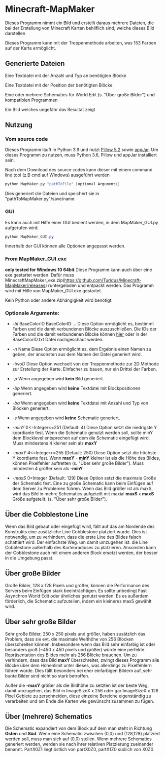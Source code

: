 # Minecraft-MapMaker


Dieses Programm nimmt ein Bild und erstellt daraus mehrere Dateien, die bei der Erstellung von Minecraft Karten behilflich sind, welche dieses Bild darstellen.

Dieses Programm kann mit der Treppenmethode arbeiten, was 153 Farben auf der Karte ermöglicht.

## Generierte Dateien

Eine Textdatei mit der Anzahl und Typ an benötigten Blöcke

Eine Textdatei mit der Position der benötigten Blöcke

Eine oder mehrere Schematics für World Edit (s. "Über große Bilder") und kompatiblen Programmen

Ein Bild welches ungefähr das Resultat zeigt
## Nutzung

### Vom source code
Dieses Programm läuft in Python 3.6 und nutzt [Pillow 5.2](https://pillow.readthedocs.io/en/5.2.x/) sowie
[appJar](http://appjar.info/).
Um dieses Programm zu nutzen, muss Python 3.6, Pillow und appJar installiert sein.

Nach dem Download des source codes kann dieser mit einem command line tool (z.B cmd auf Windows) ausgeführt werden
```powershell
python MapMaker.py "pathToFile" [optional Arguments]
``` 
Dies generiert die Dateien und speichert sie in "pathToMapMaker.py"/save/name


### GUI
Es kann auch mit Hilfe einer GUI bedient werden, in dem MapMaker_GUI.py aufgerufen wird.
```powershell
python MapMaker_GUI.py
``` 
Innerhalb der GUI können alle Optionen angepasst werden.

### From MapMaker_GUI.exe
**only tested for Windows 10 64bit** 
Diese Programm kann auch über eine exe gestartet werden. Dafür muss MinecraftMapMaker_exe.zip(https://github.com/Turidus/Minecraft-MapMaker/releases)
runtergeladen und entpackt werden. Das Programm wird mit Hilfe von MapMaker_GUI.exe gestartet.

Kein Python oder andere Abhängigkeit wird benötigt.

### Optionale Argumente:

+ *-bl* BaseColorID BaseColorID ... 
Diese Option ermöglicht es, bestimmt Farben und die damit verbundenen Blöcke auszuschließen.
Die IDs der Farben und die damit verbundenen Blöcke können [hier](https://minecraft.gamepedia.com/Map_item_format) oder in der
BaseColorID.txt Datei nachgeschaut werden.
+ *-n* Name 
Diese Option ermöglicht es, dem Ergebnis einen Namen zu geben, der ansonsten aus dem Namen der Datei generiert wird.
+ *-twoD* 
Diese Option wechselt von der Treppenmethode zur 2D Methode zur Erstellung der Karte. Einfacher zu bauen, nur ein Drittel der Farben.
+ *-p* 
Wenn angegeben wird **kein** Bild generiert.

+ *-bp* 
Wenn angegeben wird **keine** Textdatei mit Blockpositionen generiert.
+ *-ba*
Wenn angegeben wird **keine** Textdatei mit Anzahl und Typ von Blöcken generiert.
+ *-s* 
Wenn angegeben wird **keine** Schematic generiert.
+ *-minY* 0<=Integer<=251 (Default: 4) 
Diese Option setzt die niedrigste Y koordiante fest. Wenn die Schematic genutzt werden soll, sollte minY dem Blocklevel
entsprechen auf dem die Schematic eingefügt wird.
Muss mindestens 4 kleiner sein als **maxY**
+ *-maxY* 4<=Integer<=255 (Default: 250)
Diese Option setzt die höchste Y koordiante fest. Wenn **maxY** - **minY** kleiner ist als die Höhe des Bildes, können Pixelfehler
auftretten (s. "Über sehr große Bilder"). Muss mindesten 4 größer sein als **-minY**
+ *-maxS* 0<Integer (Default: 129) 
Diese Option setzt die maximale Größe der Schematic fest. Eine zu große Schematic kann beim Einfügen auf dem Server
zu Problemen führen. Wenn das Bild größer ist als maxS, wird das Bild in mehre Schematics aufgeteilt mit maxial **maxS** x **maxS**
Größe aufgeteilt. (s. "Über sehr große Bilder").

## Über die Cobblestone Line
Wenn das Bild gebaut oder eingefügt wird, fällt auf das am Nordende des Konstrukts eine zusätzliche Line Cobblestone platziert wurde.
Dies ist notwendig, um zu verhindern, dass die erste Line des Bildes falsch schattiert wird.
Der einfachste Weg. um damit umzugehen ist. die Line Cobblestone außerhalb des Kartenradiuses zu platzieren. Ansonsten kann 
der Cobblestone auch mit einem anderen Block ersetzt werden, der besser in die Umgebung passt.

## Über große Bilder
Große Bilder, 128 x 128 Pixels und größer, können die Performance des Servers beim Einfügen stark beeinträchtigen.
Es sollte unbedingt Fast Asynchron World Edit oder ähnliches genutzt werden. Es es außerdem förderlich, die Schematic aufzuteilen,
indem ein kleineres maxS gewählt wird.

## Über sehr große Bilder
Sehr große Bilder, 250 x 250 pixels und größer, haben zusätzlich das Problem, dass sie evt. die maximale Welthöhe von 256
Blöcken überschreiten können. Insbesondere wenn das Bild sehr einfarbig ist oder besonders groß (~450 x 450 pixels und größer)
würde eine perfekte Repräsentation des Bildes mehr als 256 Blöcke brauchen. Um zu verhindern, dass das Bild **maxY** überschreitet, zwingt
dieses Programm alle Blöcke über dem Höhenlimit unter dieses, was allerdings zu Pixelfehlern führen würde.
Dies fällt besonders bei eher einfarbigen Bildern auf, sehr bunte Bilder sind nicht so stark betroffen.

Außer die **-maxY** größer als die Bildhöhe zu setzten ist der beste Weg, damit umzugehen, das Bild in ImageSizeX x 256 oder gar
ImageSizeX x 128 Pixel Gebiete zu zerschneiden, diese einzelne Bereiche eigenständig zu verarbeiten und am Ende die Karten wie gewünscht
zusammen zu fügen.


## Über (mehrere) Schematics
Die Schematic expandiert von dem Block auf dem man steht in Richtung **Osten** und **Süd**. Wenn eine Schematic zwischen (0,0)
und (128,128) platziert werden soll, muss man sich auf (0,0) stellen. Wenn mehrere Schematics generiert werden, werden sie
nach ihrer relativen Platzierung zueinander benannt. PartX0Z1 liegt östlich von partX0Z0, 
partX1Z0 südlich von X0Z0.


